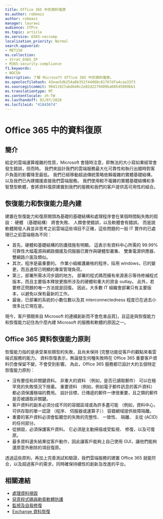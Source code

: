 ```yaml
---
title: Office 365 中的資料復原
ms.author: robmazz
author: robmazz
manager: laurawi
audience: ITPro
ms.topic: article
ms.service: O365-seccomp
localization_priority: Normal
search.appverid:
- MET150
ms.collection:
- Strat_O365_IP
- M365-security-compliance
f1.keywords:
- NOCSH
description: 了解 Microsoft Office 365 中的資料復原。
ms.openlocfilehash: 43eae5db254a0b352f44d60c81767dfa4caa33f3
ms.sourcegitcommit: 99411927abdb40c2e82d2279489ba60545989bb1
ms.translationtype: MT
ms.contentlocale: zh-TW
ms.lasthandoff: 02/07/2020
ms.locfileid: "41843674"
---
```

# <a name="data-resiliency-in-office-365"></a>Office 365 中的資料復原

## <a name="introduction"></a>簡介

給定的雲端運算複雜的性質，Microsoft 會隨時注意，即無法的大小寫如果經常會發生錯誤，但而時。 我們來設計我們的雲端服務最大化可靠性和執行出錯時對客戶負面的影響降至最低。 我們已經移動超過傳統策略依賴複雜的實體基礎結構，以及我們已內建備援直接我們雲端服務。 我們使用較不複雜的實體基礎結構和多智慧型軟體，會將資料復原建置到我們的服務和我們的客戶提供高可用性的組合。 

## <a name="resiliency-and-recoverability-are-built-in"></a>恢復能力和恢復能力是內建 

建置在恢復能力和復原開頭為基礎的基礎結構和處理程序會在某個時間點失敗的假設： 硬體 （基礎結構） 將會失敗、 人類會使錯誤，以及軟體會有錯誤。 而是說軟體開發人員並非思考之前雲端這些項目不正確，這些問題的一般 IT 實作的已處理已之前雲端極為不同：

- 首先，硬體和基礎結構的防護措施有明顯。 這表示有資料中心所需的 99.99%可靠性大幅電源與網路備援及伺服器已實作與硬體型叢集、 雙重電源供應器、 雙網路介面及類似。 
- 其次，程序是最重要的。 作業小組維護嚴格的程序，採用 windows，已的變更，而且通常已明顯的專案管理負荷。 
- 第三，部署所需冰河步調的地方。 部署的程式碼而擁有來源表示等待修補程式版本，而且主要版本釋放更換所涉及的硬體和重大的資金 outlay。 此外，若要修正問題的唯一方法就是回復。 因此，大多數 IT 組織會部署只有主要版本，以避免以保有最新的工作。 
- 最後，已部署的系統的小數位數以及其 interconnectedness 程度已在過去小很多比它現在是。 

現今，客戶預期來自 Microsoft 的連續創新而不會危害品質]，且這是與恢復能力和恢復能力記住為什麼內建 Microsoft 的服務和軟體的原因之一。 

## <a name="office-365-data-resiliency-principles"></a>Office 365 資料恢復能力原則

恢復能力指的是承受某些類型的失敗，且尚未保持 [完整功能從客戶的觀點來看雲端式服務的能力。 資料恢復表示，無論發生何種失敗時在 Office 365 重要客戶資料仍會保留不變，不會受到影響。 為此，Office 365 服務都已設計大約五個特定恢復能力原則：

- 沒有要徑和非關鍵資料。 非重大的資料 （例如，是否已讀取郵件） 可以在極罕見的失敗情況下捨棄。 重要資料 （例如，例如電子郵件訊息的客戶資料） 都必須保護極端的費用。 設計目標，已傳遞的郵件一律很重要，且之類的郵件是否被讀取非關鍵。 
- 客戶資料的副本必須分成不同的容錯區域或為許多盡可能 （例如，資料中心，可供存取的單一認證 （程序、 伺服器或運算子）） 容錯網域提供故障隔離。 
- 重要的客戶資料必須會監聽您的失敗的完整性、 一致性、 隔離、 主從 (ACID) 的任何部分。 
- 從損毀，必須保護客戶資料。 它必須是主動掃描或受監視、 修復，以及可復原。 
- 最多資料遺失結果從客戶動作，因此讓客戶能夠上自己使用 GUI，讓他們能夠還原意外刪除的項目復原。 
 
透過這些原則，再加上完善測試和驗證，我們雲端服務的建置 Office 365 就能符合，以及超過客戶的需求，同時確保持續性的創新及改進的平台。 

## <a name="related-links"></a>相關連結

- [處理資料損毀](office-365-dealing-with-data-corruption.md)
- [惡意程式碼與勒索軟體防護](office-365-malware-and-ransomware-protection.md)
- [監視及自我修復](office-365-monitoring-and-self-healing.md)
- [Exchange 資料恢復](office-365-exchange-data-resiliency.md)